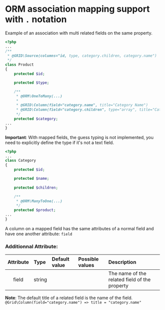 ORM association mapping support with `.` notation
=================================================

Example of an association with multi related fields on the same property.

```php
<?php
...
/**
 * @GRID\Source(columns="id, type, category.children, category.name")
 */
class Product
{
	protected $id;

    protected $type;

    /**
     * @ORM\OneToMany(...)
     *
	 * @GRID\Column(field="category.name", title="Category Name")
	 * @GRID\Column(field="category.children", type="array", title="Category Children")
     */
    protected $category;	
...
}
```

**Important**: With mapped fields, the guess typing is not implemented, you need to explicitly define the type if it's not a text field.

```php
<?php
...
class Category
{
	protected $id;

    protected $name;
	
	protected $children;

    /**
     * @ORM\ManyToOne(...)
     */
    protected $product;	
...
}
```

A column on a mapped field has the same attributes of a normal field and have one another attribute: `field`

### Additionnal Attribute:

|Attribute|Type|Default value|Possible values|Description|
|:--:|:--|:--|:--|:--|
|field|string|||The name of the related field of the property|

**Note**: The default title of a related field is the name of the field.
`@Grid\Column(field="category.name") => title = "category.name"`
